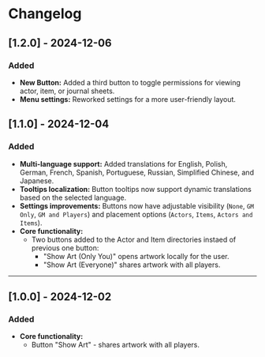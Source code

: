 # Changelog

## [1.2.0] - 2024-12-06
### Added
- **New Button:** Added a third button to toggle permissions for viewing actor, item, or journal sheets.
- **Menu settings:** Reworked settings for a more user-friendly layout.


## [1.1.0] - 2024-12-04
### Added
- **Multi-language support:** Added translations for English, Polish, German, French, Spanish, Portuguese, Russian, Simplified Chinese, and Japanese.
- **Tooltips localization:** Button tooltips now support dynamic translations based on the selected language.
- **Settings improvements:** Buttons now have adjustable visibility (`None`, `GM Only`, `GM and Players`) and placement options (`Actors`, `Items`, `Actors and Items`).
- **Core functionality:**
  - Two buttons added to the Actor and Item directories instaed of previous one button:
    - "Show Art (Only You)" opens artwork locally for the user.
    - "Show Art (Everyone)" shares artwork with all players.
    
---

## [1.0.0] - 2024-12-02
### Added
- **Core functionality:**
  - Button "Show Art" - shares artwork with all players.
